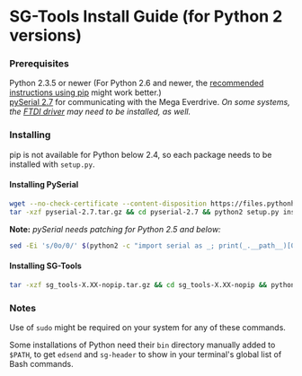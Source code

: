 # SG-Tools Install Guide (for Python 2 versions)

### Prerequisites

 Python 2.3.5 or newer (For Python 2.6 and newer, the
 [recommended instructions using pip](INSTALL.md) might work better.)  
 [pySerial 2.7](https://github.com/pyserial/pyserial) for communicating with the Mega
  Everdrive. 
 _On some systems, the [FTDI driver](https://www.ftdichip.com/old2020/Drivers/VCP.htm) may need to
 be installed, as well._

### Installing

 pip is not available for Python below 2.4, so each package needs to be installed with `setup.py`.

#### Installing PySerial

 ```bash
 wget --no-check-certificate --content-disposition https://files.pythonhosted.org/packages/df/c9/d9da7fafaf2a2b323d20eee050503ab08237c16b0119c7bbf1597d53f793/ pyserial-2.7.tar.gz
 tar -xzf pyserial-2.7.tar.gz && cd pyserial-2.7 && python2 setup.py install
 ```
  
 __Note:__ _pySerial needs patching for Python 2.5 and below:_

 ```bash
 sed -Ei 's/0o/0/' $(python2 -c "import serial as _; print(_.__path__)[0]")/serialposix.py
 ```

#### Installing SG-Tools

 ```bash
 tar -xzf sg_tools-X.XX-nopip.tar.gz && cd sg_tools-X.XX-nopip && python2 setup.py install
 ```

### Notes

 Use of `sudo` might be required on your system for any of these commands.  

 Some installations of Python need their `bin` directory manually added to `$PATH`, to
 get `edsend` and `sg-header` to show in your terminal's global list of Bash commands.
